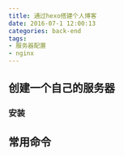 ```yaml
---
title: 通过hexo搭建个人博客
date: 2016-07-1 12:00:13
categories: back-end
tags: 
- 服务器配置
- nginx
---
```

<!-- more -->
## 创建一个自己的服务器

### 安装


## 常用命令
